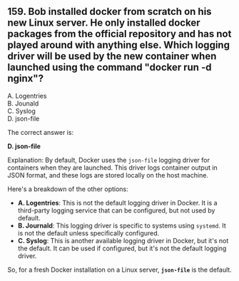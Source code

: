 ## 159. Bob installed docker from scratch on his new Linux server. He only installed docker packages from the official repository and has not played around with anything else. Which logging driver will be used by the new container when launched using the command "docker run -d nginx"?
A. Logentries  
B. Jounald  
C. Syslog  
D. json-file  

The correct answer is:

**D. json-file**

Explanation:
By default, Docker uses the `json-file` logging driver for containers when they are launched. This driver logs container output in JSON format, and these logs are stored locally on the host machine. 

Here's a breakdown of the other options:
- **A. Logentries**: This is not the default logging driver in Docker. It is a third-party logging service that can be configured, but not used by default.
- **B. Journald**: This logging driver is specific to systems using `systemd`. It is not the default unless specifically configured.
- **C. Syslog**: This is another available logging driver in Docker, but it's not the default. It can be used if configured, but it's not the default logging driver. 

So, for a fresh Docker installation on a Linux server, **`json-file`** is the default.
